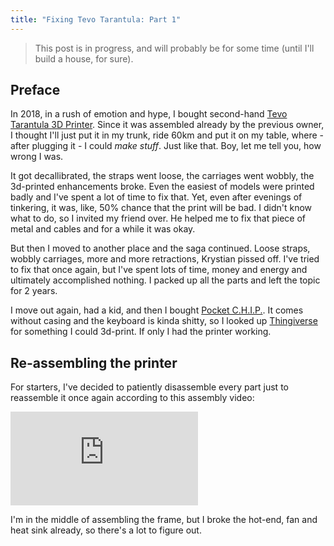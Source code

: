 ```yaml
---
title: "Fixing Tevo Tarantula: Part 1"
---
```


> This post is in progress, and will probably be for some time (until I'll build a house, for sure).

## Preface

In 2018, in a rush of emotion and hype, I bought second-hand [Tevo Tarantula 3D Printer](https://www.tevousa.com/products/tevo-tarantula-3d-printer-kit-with-2-free-rolls-of-filament). Since it was assembled already by the previous owner, I thought I'll just put it in my trunk, ride 60km and put it on my table, where - after plugging it - I could _make stuff_. Just like that. Boy, let me tell you, how wrong I was.

It got decallibrated, the straps went loose, the carriages went wobbly, the 3d-printed enhancements broke. Even the easiest of models were printed badly and I've spent a lot of time to fix that. Yet, even after evenings of tinkering, it was, like, 50% chance that the print will be bad. I didn't know what to do, so I invited my friend over. He helped me to fix that piece of metal and cables and for a while it was okay.

But then I moved to another place and the saga continued. Loose straps, wobbly carriages, more and more retractions, Krystian pissed off. I've tried to fix that once again, but I've spent lots of time, money and energy and ultimately accomplished nothing. I packed up all the parts and left the topic for 2 years.

I move out again, had a kid, and then I bought [Pocket C.H.I.P.](/knowledge/linux/pocket-chip/pocket-chip). It comes without casing and the keyboard is kinda shitty, so I looked up [Thingiverse](https://www.thingiverse.com/thing:1998427/files) for something I could 3d-print. If only I had the printer working.

## Re-assembling the printer

For starters, I've decided to patiently disassemble every part just to reassemble it once again according to this assembly video:

<iframe src="https://www.youtube.com/embed/_0F4T4aBN8c" title="YouTube video player" frameborder="0" allow="accelerometer; autoplay; clipboard-write; encrypted-media; gyroscope; picture-in-picture" allowfullscreen></iframe>

I'm in the middle of assembling the frame, but I broke the hot-end, fan and heat sink already, so there's a lot to figure out.
